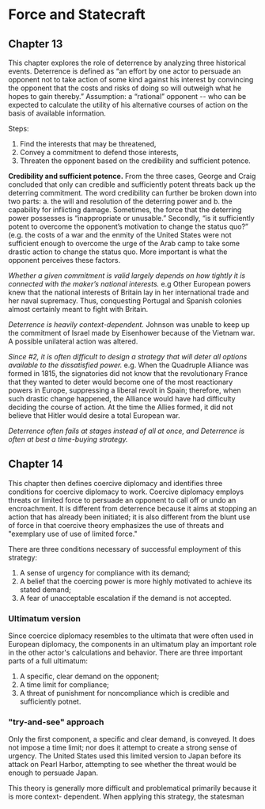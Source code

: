 # Force and Statecraft
## Chapter 13
This chapter explores the role of deterrence by analyzing three historical events. Deterrence is
defined as “an effort by one actor to persuade an opponent not to take action of some kind
against his interest by convincing the opponent that the costs and risks of doing so will
outweigh what he hopes to gain thereby.” Assumption: a “rational” opponent -- who can be
expected to calculate the utility of his alternative courses of action on the basis of available
information.

Steps:
1. Find the interests that may be threatened,
2. Convey a commitment to defend those interests,
3. Threaten the opponent based on the credibility and sufficient potence.

__Credibility and sufficient potence.__ From the three cases, George and Craig concluded
that only can credible and sufficiently potent threats back up the deterring commitment. The
word credibility can further be broken down into two parts: a. the will and resolution of the
deterring power and b. the capability for inflicting damage. Sometimes, the force that the
deterring power possesses is “inappropriate or unusable.” Secondly, “is it sufficiently potent to
overcome the opponent’s motivation to change the status quo?” (e.g. the costs of a war and
the enmity of the United States were not sufficient enough to overcome the urge of the Arab
camp to take some drastic action to change the status quo. More important is what the
opponent perceives these factors.

*Whether a given commitment is valid largely depends on how tightly it is connected with the
maker’s national interests.* e.g Other European powers knew that the national interests of
Britain lay in her international trade and her naval supremacy. Thus, conquesting Portugal and
Spanish colonies almost certainly meant to fight with Britain.

*Deterrence is heavily context-dependent.* Johnson was unable to keep up the commitment of
Israel made by Eisenhower because of the Vietnam war. A possible unilateral action was
altered.

*Since #2, it is often difficult to design a strategy that will deter all options available to the
dissatisfied power.* e.g. When the Quadruple Alliance was formed in 1815, the signatories did
not know that the revolutionary France that they wanted to deter would become one of the
most reactionary powers in Europe, suppressing a liberal revolt in Spain; therefore, when such
drastic change happened, the Alliance would have had difficulty deciding the course of action.
At the time the Allies formed, it did not believe that Hitler would desire a total European war.

*Deterrence often fails at stages instead of all at once, and Deterrence is often at best a
time-buying strategy.*



## Chapter 14
This chapter then defines coercive diplomacy and identifies three conditions for coercive
diplomacy to work. Coercive diplomacy employs threats or limited force to persuade an
opponent to call off or undo an encroachment. It is different from deterrence because it aims
at stopping an action that has already been initiated; it is also different from the blunt use of
force in that coercive theory emphasizes the use of threats and "exemplary use of use of
limited force."

There are three conditions necessary of successful employment of this strategy:
1. A sense of urgency for compliance with its demand;
2. A belief that the coercing power is more highly motivated to achieve its stated demand;
3. A fear of unacceptable escalation if the demand is not accepted.

### Ultimatum version
Since coercice diplomacy resembles to the ultimata that were often used in European
diplomacy, the components in an ultimatum play an important role in the other actor's
calculations and behavior. There are three important parts of a full ultimatum:
1. A specific, clear demand on the opponent;
2. A time limit for compliance;
3. A threat of punishment for noncompliance which is credible and sufficiently potnet.

### "try-and-see" approach
Only the first component, a specific and clear demand, is conveyed. It does not impose a time
limit; nor does it attempt to create a strong sense of urgency. The United States used this
limited version to Japan before its attack on Pearl Harbor, attempting to see whether the
threat would be enough to persuade Japan.

This theory is generally more difficult and problematical primarily because it is more context-
dependent. When applying this strategy, the statesman 


